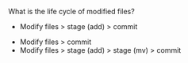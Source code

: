 What is the life cycle of modified files?
  + Modify files > stage (add) > commit 
  * Modify files > commit
  * Modify files > stage (add) > stage (mv) > commit
